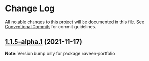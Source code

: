 # Change Log

All notable changes to this project will be documented in this file.
See [Conventional Commits](https://conventionalcommits.org) for commit guidelines.

## [1.1.5-alpha.1](https://github.com/Naveen0903/lerna-poc-repo/compare/v1.1.5-alpha.0...v1.1.5-alpha.1) (2021-11-17)

**Note:** Version bump only for package naveen-portfolio
